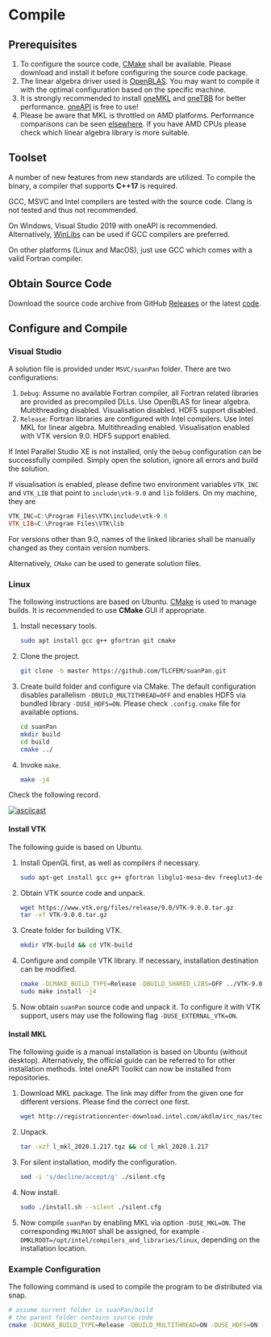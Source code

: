 # Compile

## Prerequisites

1. To configure the source code, [CMake](https://cmake.org/download/) shall be available. Please download and install it before configuring the source code package.
2. The linear algebra driver used is [OpenBLAS](https://github.com/xianyi/OpenBLAS). You may want to compile it with the optimal configuration based on the specific machine.
3. It is strongly recommended to install [oneMKL](https://github.com/oneapi-src/oneMKL) and [oneTBB](https://github.com/oneapi-src/oneTBB) for better performance. [oneAPI](https://github.com/oneapi-src) is free to use!
4. Please be aware that MKL is throttled on AMD platforms. Performance comparisons can be seen [elsewhere](https://github.com/flame/blis/blob/master/docs/Performance.md). If you have AMD CPUs please check which linear algebra library is more suitable.

## Toolset

A number of new features from new standards are utilized. To compile the binary, a compiler that supports **C++17** is required.

GCC, MSVC and Intel compilers are tested with the source code. Clang is not tested and thus not recommended.

On Windows, Visual Studio 2019 with oneAPI is recommended. Alternatively, [WinLibs](http://winlibs.com/) can be used if GCC compilers are preferred.

On other platforms (Linux and MacOS), just use GCC which comes with a valid Fortran compiler.

## Obtain Source Code

Download the source code archive from GitHub [Releases](https://github.com/TLCFEM/suanPan/releases) or the latest [code](https://github.com/TLCFEM/suanPan/archive/master.zip).

## Configure and Compile

### Visual Studio

A solution file is provided under `MSVC/suanPan` folder. There are two configurations:

1. `Debug`: Assume no available Fortran compiler, all Fortran related libraries are provided as precompiled DLLs. Use OpenBLAS for linear algebra. Multithreading disabled. Visualisation disabled. HDF5 support disabled.
2. `Release`: Fortran libraries are configured with Intel compilers. Use Intel MKL for linear algebra. Multithreading enabled. Visualisation enabled with VTK version 9.0. HDF5 support enabled.

If Intel Parallel Studio XE is not installed, only the `Debug` configuration can be successfully compiled. Simply open the solution, ignore all errors and build the solution.

If visualisation is enabled, please define two environment variables `VTK_INC` and `VTK_LIB` that point to `include\vtk-9.0` and `lib` folders. On my machine, they are

```powershell
VTK_INC=C:\Program Files\VTK\include\vtk-9.0
VTK_LIB=C:\Program Files\VTK\lib
```

For versions other than 9.0, names of the linked libraries shall be manually changed as they contain version numbers.

Alternatively, `CMake` can be used to generate solution files.

### Linux

The following instructions are based on Ubuntu. [CMake](https://cmake.org/) is used to manage builds. It is recommended to use **CMake** GUI if appropriate.

1. Install necessary tools.

    ```bash
    sudo apt install gcc g++ gfortran git cmake
    ```

2. Clone the project.

    ```bash
    git clone -b master https://github.com/TLCFEM/suanPan.git
    ```

3. Create build folder and configure via CMake. The default configuration disables parallelism `-DBUILD_MULTITHREAD=OFF` and enables HDF5 via bundled library `-DUSE_HDF5=ON`. Please check `.config.cmake` file for available options.

    ```bash
    cd suanPan
    mkdir build
    cd build
    cmake ../
    ```

4. Invoke `make`.

    ```bash
    make -j4
    ```

Check the following record.

[![asciicast](https://asciinema.org/a/382311.svg)](https://asciinema.org/a/382311)

#### Install VTK

The following guide is based on Ubuntu.

1. Install OpenGL first, as well as compilers if necessary.

    ```bash
    sudo apt-get install gcc g++ gfortran libglu1-mesa-dev freeglut3-dev mesa-common-dev
    ```

2. Obtain VTK source code and unpack.

    ```bash
    wget https://www.vtk.org/files/release/9.0/VTK-9.0.0.tar.gz
    tar -xf VTK-9.0.0.tar.gz
    ```

3. Create folder for building VTK.

    ```bash
    mkdir VTK-build && cd VTK-build
    ```

4. Configure and compile VTK library. If necessary, installation destination can be modified.

    ```bash
    cmake -DCMAKE_BUILD_TYPE=Release -DBUILD_SHARED_LIBS=OFF ../VTK-9.0.0
    sudo make install -j4
    ```

5. Now obtain `suanPan` source code and unpack it. To configure it with VTK support, users may use the following flag `-DUSE_EXTERNAL_VTK=ON`.

#### Install MKL

The following guide is a manual installation is based on Ubuntu (without desktop). Alternatively, the official guide can be referred to for other installation methods. Intel oneAPI Toolkit can now be installed from repositories.

1. Download MKL package. The link may differ from the given one for different versions. Please find the correct one first.

    ```bash
    wget http://registrationcenter-download.intel.com/akdlm/irc_nas/tec/16533/l_mkl_2020.1.217.tgz
    ```

2. Unpack.

    ```bash
    tar -xzf l_mkl_2020.1.217.tgz && cd l_mkl_2020.1.217
    ```

3. For silent installation, modify the configuration.

    ```bash
    sed -i 's/decline/accept/g' ./silent.cfg
    ```

4. Now install.

    ```bash
    sudo ./install.sh --silent ./silent.cfg
    ```

5. Now compile `suanPan` by enabling MKL via option `-DUSE_MKL=ON`. The corresponding `MKLROOT` shall be assigned, for example `-DMKLROOT=/opt/intel/compilers_and_libraries/linux`, depending on the installation location.

### Example Configuration

The following command is used to compile the program to be distributed via snap.

```bash
# assume current folder is suanPan/build
# the parent folder contains source code
cmake -DCMAKE_BUILD_TYPE=Release -DBUILD_MULTITHREAD=ON -DUSE_HDF5=ON -DUSE_EXTERNAL_VTK=ON -DUSE_MKL=ON -DMKLROOT=/opt/intel/compilers_and_libraries/linux ..
```
